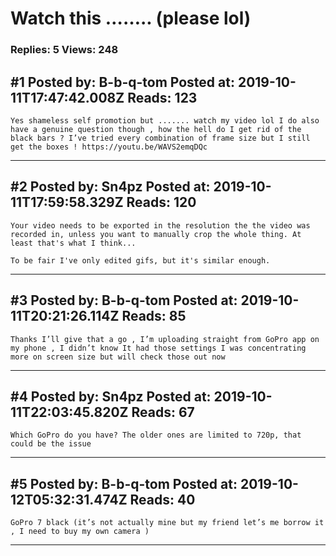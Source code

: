 # Watch this &hellip;&hellip;.. (please lol)

### Replies: 5 Views: 248

## \#1 Posted by: B-b-q-tom Posted at: 2019-10-11T17:47:42.008Z Reads: 123

```
Yes shameless self promotion but ....... watch my video lol I do also have a genuine question though , how the hell do I get rid of the black bars ? I’ve tried every combination of frame size but I still get the boxes ! https://youtu.be/WAVS2emqDQc
```

---
## \#2 Posted by: Sn4pz Posted at: 2019-10-11T17:59:58.329Z Reads: 120

```
Your video needs to be exported in the resolution the the video was recorded in, unless you want to manually crop the whole thing. At least that's what I think...

To be fair I've only edited gifs, but it's similar enough.
```

---
## \#3 Posted by: B-b-q-tom Posted at: 2019-10-11T20:21:26.114Z Reads: 85

```
Thanks I’ll give that a go , I’m uploading straight from GoPro app on my phone , I didn’t know It had those settings I was concentrating more on screen size but will check those out now
```

---
## \#4 Posted by: Sn4pz Posted at: 2019-10-11T22:03:45.820Z Reads: 67

```
Which GoPro do you have? The older ones are limited to 720p, that could be the issue
```

---
## \#5 Posted by: B-b-q-tom Posted at: 2019-10-12T05:32:31.474Z Reads: 40

```
GoPro 7 black (it’s not actually mine but my friend let’s me borrow it , I need to buy my own camera )
```

---

